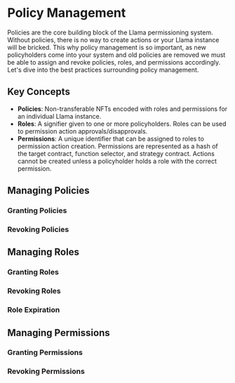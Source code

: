 # Policy Management

Policies are the core building block of the Llama permissioning system.
Without policies, there is no way to create actions or your Llama instance will be bricked.
This why policy management is so important, as new policyholders come into your system and old policies are removed we must be able to assign and revoke policies, roles, and permissions accordingly.
Let's dive into the best practices surrounding policy management.

## Key Concepts

- **Policies**: Non-transferable NFTs encoded with roles and permissions for an individual Llama instance.
- **Roles**: A signifier given to one or more policyholders. Roles can be used to permission action approvals/disapprovals.
- **Permissions**: A unique identifier that can be assigned to roles to permission action creation. Permissions are represented as a hash of the target contract, function selector, and strategy contract. Actions cannot be created unless a policyholder holds a role with the correct permission.

## Managing Policies

### Granting Policies

### Revoking Policies

## Managing Roles

### Granting Roles

### Revoking Roles

### Role Expiration

## Managing Permissions

### Granting Permissions

### Revoking Permissions


